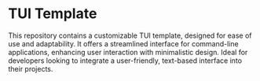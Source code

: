 # TUI Template

This repository contains a customizable TUI template, designed for ease of use and adaptability. It offers a streamlined interface for command-line applications, enhancing user interaction with minimalistic design. Ideal for developers looking to integrate a user-friendly, text-based interface into their projects.
